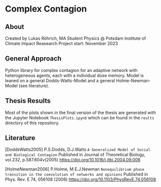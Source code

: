 # Complex Contagion



## About

Created by Lukas Röhrich, MA Student Physics @ Potsdam Institute of Climate Impact Reasearch
    Project start: November 2023

## General Approach

Python library for complex contagion for an adaptive network with heterogeneous agents, each with a individual
dose memory. Model is leaned on a general Dodds-Watts-Model and a general Holme-Newman-Model (see literature).

## Thesis Results

Most of the plots shown in the final version of the thesis are generated with the Jupyter Notebook `ThesisPlots.ipynb`
which can be found in the `reults` directory of this repository.

## Literature

[DoddsWatts2005] P.S.Dodds, D.J.Watts
    `A Generalized Model of Social and Biological Contagion`
    Published in Journal of Theoretical Biology, vol.232, p.587.604v(2005)
    https://doi.org/10.1016/j.jtbi.2004.09.006

[HolmeNewman2006] P.Holme, M.E.J.Newman
    `Nonequilibrium phase transition in the coevolution of networks and opinions`
    Published in Phys. Rev. E 74, 056108 (2006)
    https://doi.org/10.1103/PhysRevE.74.056108